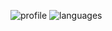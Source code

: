 ![profile] ![languages]

[profile]: https://github-readme-stats.vercel.app/api?username=anuraghazra&show_icons=true&theme=merko
[languages]: https://github-readme-stats.vercel.app/api/top-langs/?username=oKess&theme=merko&layout=compact
